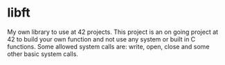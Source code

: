 # libft
My own library to use at 42 projects.
This project is an on going project at 42 to build your own function and not use any system or built in C functions.
Some allowed system calls are:
write, open, close and some other basic system calls.
